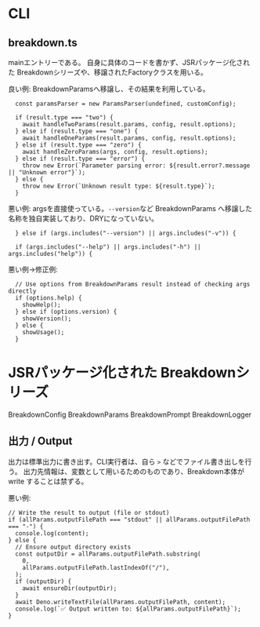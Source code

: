 # CLI 

## breakdown.ts
mainエントリーである。
自身に具体のコードを書かず、JSRパッケージ化された Breakdownシリーズや、移譲されたFactoryクラスを用いる。

良い例: BreakdownParamsへ移譲し、その結果を利用している。
```
  const paramsParser = new ParamsParser(undefined, customConfig);

  if (result.type === "two") {
    await handleTwoParams(result.params, config, result.options);
  } else if (result.type === "one") {
    await handleOneParams(result.params, config, result.options);
  } else if (result.type === "zero") {
    await handleZeroParams(args, config, result.options);
  } else if (result.type === "error") {
    throw new Error(`Parameter parsing error: ${result.error?.message || "Unknown error"}`);
  } else {
    throw new Error(`Unknown result type: ${result.type}`);
  }

```

悪い例: argsを直接使っている。`--version`など BreakdownParams へ移譲した名称を独自実装しており、DRYになっていない。
```
  } else if (args.includes("--version") || args.includes("-v")) {

  if (args.includes("--help") || args.includes("-h") || args.includes("help")) {
```

悪い例→修正例:
```
  // Use options from BreakdownParams result instead of checking args directly
  if (options.help) {
    showHelp();
  } else if (options.version) {
    showVersion();
  } else {
    showUsage();
  }

```

# JSRパッケージ化された Breakdownシリーズ
BreakdownConfig
BreakdownParams
BreakdownPrompt
BreakdownLogger

## 出力 / Output

出力は標準出力に書き出す。CLI実行者は、自ら `>` などでファイル書き出しを行う。
出力先情報は、変数として用いるためのものであり、Breakdown本体が write することは禁ずる。

悪い例:
```
// Write the result to output (file or stdout)
if (allParams.outputFilePath === "stdout" || allParams.outputFilePath === "-") {
  console.log(content);
} else {
  // Ensure output directory exists
  const outputDir = allParams.outputFilePath.substring(
    0,
    allParams.outputFilePath.lastIndexOf("/"),
  );
  if (outputDir) {
    await ensureDir(outputDir);
  }
  await Deno.writeTextFile(allParams.outputFilePath, content);
  console.log(`✅ Output written to: ${allParams.outputFilePath}`);
}

```
